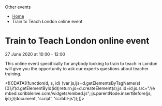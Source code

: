 Other events

*   [Home](/)
*   Train to Teach London online event

Train to Teach London online event
==================================

27 June 2020 at 10:00 - 12:00

This online event specifically for anybody looking to train to teach in London will give you the opportunity to ask our experts questions about teacher training. 

<!\[CDATA\[(function(d, s, id) {var js,ijs=d.getElementsByTagName(s)\[0\];if(d.getElementById(id))return;js=d.createElement(s);js.id=id;js.src="//embed.scribblelive.com/widgets/embed.js";ijs.parentNode.insertBefore(js, ijs);}(document, 'script', 'scrbbl-js'));\]\]>